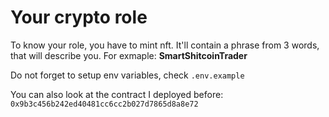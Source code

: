 # Your crypto role

To know your role, you have to mint nft. It'll contain a phrase from 3 words, that will describe you. For exmaple: **SmartShitcoinTrader**

Do not forget to setup env variables, check `.env.example`

You can also look at the contract I deployed before: `0x9b3c456b242ed40481cc6cc2b027d7865d8a8e72`
